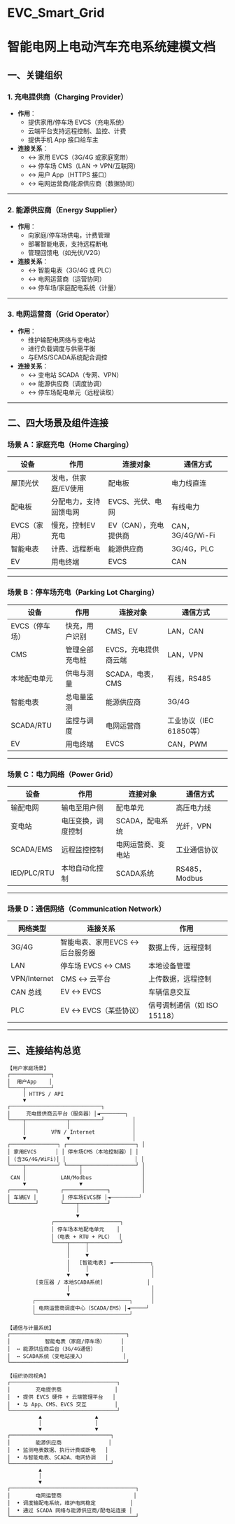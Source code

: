 # EVC_Smart_Grid
# 智能电网上电动汽车充电系统建模文档

## 一、关键组织

### 1. 充电提供商（Charging Provider）
- **作用**：
  - 提供家用/停车场 EVCS（充电系统）
  - 云端平台支持远程控制、监控、计费
  - 提供手机 App 接口给车主
- **连接关系**：
  - ↔ 家用 EVCS（3G/4G 或家庭宽带）
  - ↔ 停车场 CMS（LAN → VPN/互联网）
  - ↔ 用户 App（HTTPS 接口）
  - ↔ 电网运营商/能源供应商（数据协同）

---

### 2. 能源供应商（Energy Supplier）
- **作用**：
  - 向家庭/停车场供电，计费管理
  - 部署智能电表，支持远程断电
  - 管理回馈电（如光伏/V2G）
- **连接关系**：
  - ↔ 智能电表（3G/4G 或 PLC）
  - ↔ 电网运营商（运营协同）
  - ↔ 停车场/家庭配电系统（计量）

---

### 3. 电网运营商（Grid Operator）
- **作用**：
  - 维护输配电网络与变电站
  - 进行负载调度与供需平衡
  - 与EMS/SCADA系统配合调控
- **连接关系**：
  - ↔ 变电站 SCADA（专网、VPN）
  - ↔ 能源供应商（调度协调）
  - ↔ 停车场配电单元（远程读取）

---

## 二、四大场景及组件连接

### 场景 A：家庭充电（Home Charging）

| 设备 | 作用 | 连接对象 | 通信方式 |
|------|------|----------|----------|
| 屋顶光伏 | 发电，供家庭/EV使用 | 配电板 | 电力线直连 |
| 配电板 | 分配电力，支持回馈电网 | EVCS、光伏、电网 | 有线电力 |
| EVCS（家用） | 慢充，控制EV充电 | EV（CAN），充电提供商 | CAN，3G/4G/Wi-Fi |
| 智能电表 | 计费、远程断电 | 能源供应商 | 3G/4G，PLC |
| EV | 用电终端 | EVCS | CAN |

---

### 场景 B：停车场充电（Parking Lot Charging）

| 设备 | 作用 | 连接对象 | 通信方式 |
|------|------|----------|----------|
| EVCS（停车场） | 快充，用户识别 | CMS，EV | LAN，CAN |
| CMS | 管理全部充电桩 | EVCS，充电提供商云端 | LAN，VPN |
| 本地配电单元 | 供电与测量 | SCADA，电表，CMS | 有线，RS485 |
| 智能电表 | 总电量监测 | 能源供应商 | 3G/4G |
| SCADA/RTU | 监控与调度 | 电网运营商 | 工业协议（IEC 61850等） |
| EV | 用电终端 | EVCS | CAN，PWM |

---

### 场景 C：电力网络（Power Grid）

| 设备 | 作用 | 连接对象 | 通信方式 |
|------|------|----------|----------|
| 输配电网 | 输电至用户侧 | 配电单元 | 高压电力线 |
| 变电站 | 电压变换，调度控制 | SCADA，配电系统 | 光纤，VPN |
| SCADA/EMS | 远程监控控制 | 电网运营商、变电站 | 工业通信协议 |
| IED/PLC/RTU | 本地自动化控制 | SCADA系统 | RS485，Modbus |

---

### 场景 D：通信网络（Communication Network）

| 网络类型 | 连接关系 | 作用 |
|----------|----------|------|
| 3G/4G | 智能电表、家用EVCS ↔ 后台服务器 | 数据上传，远程控制 |
| LAN | 停车场 EVCS ↔ CMS | 本地设备管理 |
| VPN/Internet | CMS ↔ 云平台 | 上传数据，远程控制 |
| CAN 总线 | EV ↔ EVCS | 车辆信息交互 |
| PLC | EV ↔ EVCS（某些协议） | 信号调制通信（如 ISO 15118） |

---

## 三、连接结构总览

```plaintext
【用户家庭场景】
┌─────────────┐
│  用户App    │
└────┬────────┘
     │ HTTPS / API
     ▼
┌─────────────────────────────┐
│     充电提供商云平台（服务器）│◄────────┐
└────┬─────────────┬──────────┘         │
     │             │                    │
     │        VPN / Internet            │
     ▼             ▼                    │
┌───────────────┐ ┌──────────────────────┐ │
│ 家用EVCS      │ │ 停车场CMS（本地控制器）│ │
│ (含3G/4G/WiFi)│ │                      │ │
└────┬──────────┘ └────┬─────────────────┘ │
     │                 │                   │
 CAN │           LAN/Modbus                │
     ▼                 ▼                   │
┌────────┐       ┌──────────────┐          │
│ 车辆EV │        │ 停车场EVCS群 │◄─────────┘
└────────┘       └────┬─────────┘
                      │
                      ▼
              ┌─────────────────────┐
              │ 停车场本地配电单元    │
              │（电表 + RTU + PLC）  │
              └────┬─────┬──────────┘
                   │     │
                   │     ▼
                   │   [智能电表] ◄────────────┐
                   │     │                    │
                   ▼     ▼                    │
         [变压器 / 本地SCADA系统]              │
                   │                          │
                   ▼                          │
        ┌──────────────────────────────┐      │
        │ 电网运营商调度中心（SCADA/EMS）│◄─────┘
        └──────────────────────────────┘

【通信与计量系统】
┌─────────────────────────────────────┐
│           智能电表（家庭/停车场）     │
│  ↔ 能源供应商后台（3G/4G通信）        │
│  ↔ SCADA系统（变电站接入）            │
└─────────────────────────────────────┘

【组织协同视角】
┌──────────────────────────────────┐
│        充电提供商                 │
│  • 提供 EVCS 硬件 + 云端管理平台   │
│  • 与 App、CMS、EVCS 交互         │
└──────────────────────────────────┘
          ▲                 ▲
          │                 │
          ▼                 ▼
┌────────────────────────────────┐
│        能源供应商               │
│  • 监测电表数据、执行计费或断电   │
│  • 与智能电表、SCADA、电网协调   │
└────────────────────────────────┘
          ▲
          │
          ▼
┌────────────────────────────────────────┐
│        电网运营商                       │
│  • 调度输配电系统，维护电网稳定           │
│  • 通过 SCADA 网络与能源供应商/配电站连接 │
└────────────────────────────────────────┘
